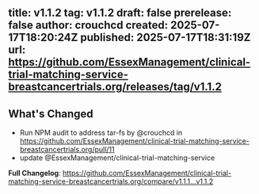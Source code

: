 title:	v1.1.2
tag:	v1.1.2
draft:	false
prerelease:	false
author:	crouchcd
created:	2025-07-17T18:20:24Z
published:	2025-07-17T18:31:19Z
url:	https://github.com/EssexManagement/clinical-trial-matching-service-breastcancertrials.org/releases/tag/v1.1.2
--
## What's Changed
* Run NPM audit to address tar-fs by @crouchcd in https://github.com/EssexManagement/clinical-trial-matching-service-breastcancertrials.org/pull/11
* update @EssexManagement/clinical-trial-matching-service


**Full Changelog**: https://github.com/EssexManagement/clinical-trial-matching-service-breastcancertrials.org/compare/v1.1.1...v1.1.2

